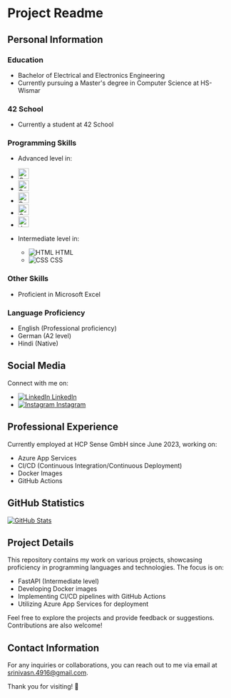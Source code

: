 # Project Readme

## Personal Information

### Education
- Bachelor of Electrical and Electronics Engineering
- Currently pursuing a Master's degree in Computer Science at HS-Wismar

### 42 School
- Currently a student at 42 School

### Programming Skills
- Advanced level in:
- <img src="https://img.icons8.com/color/48/000000/c-programming.png" alt="C Icon" width="24"/>
- <img src="https://img.icons8.com/color/48/000000/python.png" alt="Python Icon" width="24"/>
- <img src="https://img.icons8.com/color/48/000000/r.png" alt="R Icon" width="24"/>
- <img src="https://img.icons8.com/color/48/000000/c-programming.png" alt="C++ Icon" width="24"/>
- <img src="https://img.icons8.com/color/48/000000/c-programming.png" alt="Javascript Icon" width="24"/>

- Intermediate level in:
  - ![HTML](icons/html.png) HTML
  - ![CSS](icons/css.png) CSS

### Other Skills
- Proficient in Microsoft Excel

### Language Proficiency
- English (Professional proficiency)
- German (A2 level)
- Hindi (Native)

## Social Media

Connect with me on:
- [![LinkedIn](icons/linkedin.png) LinkedIn](https://www.linkedin.com/in/your-linkedin-profile)
- [![Instagram](icons/instagram.png) Instagram](https://www.instagram.com/your-instagram-profile)

## Professional Experience

Currently employed at HCP Sense GmbH since June 2023, working on:
- Azure App Services
- CI/CD (Continuous Integration/Continuous Deployment)
- Docker Images
- GitHub Actions

## GitHub Statistics

[![GitHub Stats](https://github-readme-stats.vercel.app/api?username=snagulap&show_icons=true&count_private=true&hide=issues,contribs&theme=radical)](https://github.com/snagulap)

## Project Details

This repository contains my work on various projects, showcasing proficiency in programming languages and technologies. The focus is on:
- FastAPI (Intermediate level)
- Developing Docker images
- Implementing CI/CD pipelines with GitHub Actions
- Utilizing Azure App Services for deployment

Feel free to explore the projects and provide feedback or suggestions. Contributions are also welcome!

## Contact Information

For any inquiries or collaborations, you can reach out to me via email at srinivasn.4916@gmail.com.

Thank you for visiting! 🚀


